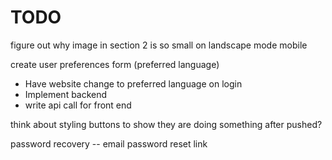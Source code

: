 # TODO

figure out why image in section 2 is so small on landscape mode mobile

create user preferences form (preferred language)
  - Have website change to preferred language on login
  - Implement backend
  - write api call for front end

think about styling buttons to show they are doing something after pushed?

password recovery -- email password reset link